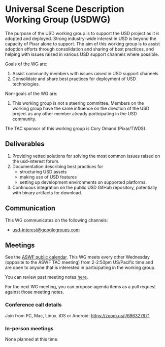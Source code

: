# Universal Scene Description Working Group (USDWG)

The purpose of the USD working group is to support the USD project as it is
adopted and deployed. Strong industry-wide interest in USD is beyond the
capacity of Pixar alone to support. The aim of this working group is to assist
adoption efforts through consolidation and sharing of best practices, and
helping with issues raised in various USD support channels where possible.

Goals of the WG are:

1. Assist community members with issues raised in USD support channels.
2. Consolidate and share best practices for deployment of USD technologies.

Non-goals of the WG are:

1. This working group is not a steering committee. Members on the working
   group have the same influence on the direction of the USD project as any
   other member already participating in the USD community.

The TAC sponsor of this working group is Cory Omand (Pixar/TWDS).

## Deliverables

1. Providing vetted solutions for solving the most common issues raised on the usd-interest forum.
2. Documentation describing best practices for
    * structuring USD assets
    * making use of USD features
    * setting up development environments on supported platforms.
3. Continuous integration on the public USD GitHub repository, potentially with binary artifacts for download.

## Communication

This WG communicates on the following channels:

- usd-interest@googlegroups.com

## Meetings

See the [ASWF public calendar](https://lists.aswf.io/calendar). This WG meets every other Wednesday (opposite to the ASWF TAC meeting) from 2-2:50pm US/Pacific time and are open to anyone that is interested in participating in the working group.

You can review past meeting notes [here](meetings).

For the next WG meeting, you can propose agenda items as a pull request against those meeting notes.

### Conference call details

Join from PC, Mac, Linux, iOS or Android: https://zoom.us/j/696327671

### In-person meetings

None planned at this time.
